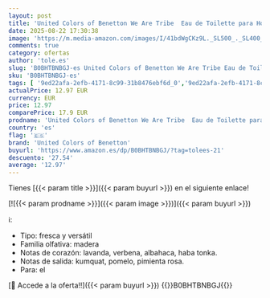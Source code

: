 ```yaml
---
layout: post
title: 'United Colors of Benetton We Are Tribe  Eau de Toilette para Hombre  Larga duración  Fragancia joven  moderna  deportiva y casual  Notas de lavanda  madera  ámbar y frutales  90 ml'
date: 2025-08-22 17:30:38
image: 'https://m.media-amazon.com/images/I/41bdWgCKz9L._SL500_._SL400_.jpg'
comments: true
category: ofertas
author: 'tole.es'
slug: 'B0BHTBNBGJ-es United Colors of Benetton We Are Tribe Eau de Toilette...'
sku: 'B0BHTBNBGJ-es'
tags: [ '9ed22afa-2efb-4171-8c99-31b8476ebf6d_0','9ed22afa-2efb-4171-8c99-31b8476ebf6d_2801','Agua de tocador para hombres','Arborist Merchandising Root','Belleza','Fragancias para hombres','Perfumes y fragancias','Self Service','Special Features Stores','de','eau','toilette','united colors of benetton','🇪🇸', ]
actualPrice: 12.97 EUR
currency: EUR
price: 12.97
comparePrice: 17.9 EUR
prodname: 'United Colors of Benetton We Are Tribe  Eau de Toilette para Hombre  Larga duración  Fragancia joven  moderna  deportiva y casual  Notas de lavanda  madera  ámbar y frutales  90 ml'
country: 'es'
flag: '🇪🇸'
brand: 'United Colors of Benetton'
buyurl: 'https://www.amazon.es/dp/B0BHTBNBGJ/?tag=tolees-21'
descuento: '27.54'
average: '12.97'
---
```


Tienes [{{< param title >}}]({{< param buyurl >}}) en el siguiente enlace!

[![{{< param prodname >}}]({{< param image >}})]({{< param buyurl >}})

ℹ️:

- Tipo: fresca y versátil
- Familia olfativa: madera
- Notas de corazón: lavanda, verbena, albahaca, haba tonka.
- Notas de salida: kumquat, pomelo, pimienta rosa.
- Para: el

[🛒 Accede a la oferta!!]({{< param buyurl >}})
{{<world>}}B0BHTBNBGJ{{</world>}}
